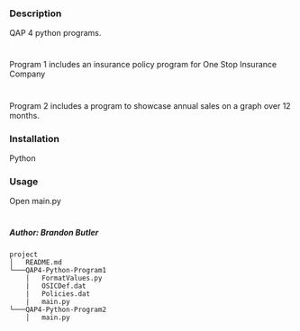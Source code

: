 ### Description
QAP 4 python programs. 
#
Program 1 includes an insurance policy program for One Stop Insurance Company
#
Program 2 includes a program to showcase annual sales on a graph over 12 months. 

### Installation 
Python


### Usage
Open main.py

#
#
##### Author: Brandon Butler

```
project
│   README.md 
└───QAP4-Python-Program1
    │   FormatValues.py
    |   OSICDef.dat
    |   Policies.dat
    |   main.py
└───QAP4-Python-Program2
    │   main.py
